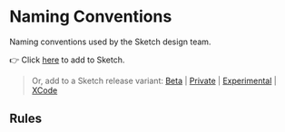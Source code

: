 # Naming Conventions

Naming conventions used by the Sketch design team.

👉 Click
[here](https://add-sketch-assistant.now.sh/api/main?url=https://registry.npmjs.org/@sketch-hq/sketch-naming-conventions-assistant/-/sketch-naming-conventions-assistant-1.0.0-next.0.tgz)
to add to Sketch.

> Or, add to a Sketch release variant:
> [Beta](https://add-sketch-assistant.now.sh/api/main?variant=beta&url=https://registry.npmjs.org/@sketch-hq/sketch-naming-conventions-assistant/-/sketch-naming-conventions-assistant-1.0.0-next.0.tgz)
> |
> [Private](https://add-sketch-assistant.now.sh/api/main?variant=private&url=https://registry.npmjs.org/@sketch-hq/sketch-naming-conventions-assistant/-/sketch-naming-conventions-assistant-1.0.0-next.0.tgz)
> |
> [Experimental](https://add-sketch-assistant.now.sh/api/main?variant=experimental&url=https://registry.npmjs.org/@sketch-hq/sketch-naming-conventions-assistant/-/sketch-naming-conventions-assistant-1.0.0-next.0.tgz)
> |
> [XCode](https://add-sketch-assistant.now.sh/api/main?variant=xcode&url=https://registry.npmjs.org/@sketch-hq/sketch-naming-conventions-assistant/-/sketch-naming-conventions-assistant-1.0.0-next.0.tgz)

## Rules
